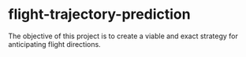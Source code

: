 # flight-trajectory-prediction
The objective of this project is to create a viable and exact strategy for anticipating flight directions.
